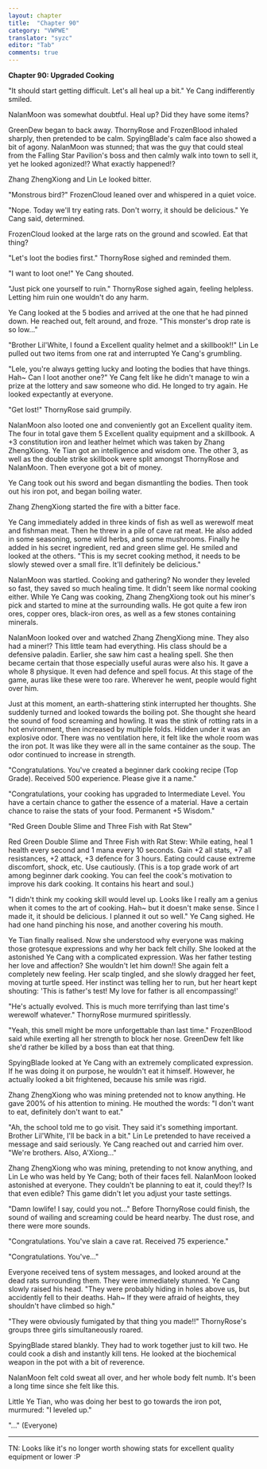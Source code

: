 ```yaml
---
layout: chapter
title:  "Chapter 90"
category: "VWPWE"
translator: "syzc"
editor: "Tab"
comments: true
---
```


**Chapter 90: Upgraded Cooking**
 
"It should start getting difficult. Let's all heal up a bit." Ye Cang indifferently smiled.
 
NalanMoon was somewhat doubtful. Heal up? Did they have some items?
 
GreenDew began to back away. ThornyRose and FrozenBlood inhaled sharply, then pretended to be calm. SpyingBlade's calm face also showed a bit of agony. NalanMoon was stunned; that was the guy that could steal from the Falling Star Pavilion's boss and then calmly walk into town to sell it, yet he looked agonized!? What exactly happened!?
 
Zhang ZhengXiong and Lin Le looked bitter.
 
"Monstrous bird?" FrozenCloud leaned over and whispered in a quiet voice.
 
"Nope. Today we'll try eating rats. Don't worry, it should be delicious." Ye Cang said, determined.
 
FrozenCloud looked at the large rats on the ground and scowled. Eat that thing?
 
"Let's loot the bodies first." ThornyRose sighed and reminded them.
 
"I want to loot one!" Ye Cang shouted.
 
"Just pick one yourself to ruin." ThornyRose sighed again, feeling helpless. Letting him ruin one wouldn't do any harm.
 
Ye Cang looked at the 5 bodies and arrived at the one that he had pinned down. He reached out, felt around, and froze. "This monster's drop rate is so low..."
 
"Brother Lil'White, I found a Excellent quality helmet and a skillbook!!" Lin Le pulled out two items from one rat and interrupted Ye Cang's grumbling.
 
"Lele, you're always getting lucky and looting the bodies that have things. Hah~ Can I loot another one?" Ye Cang felt like he didn't manage to win a prize at the lottery and saw someone who did. He longed to try again. He looked expectantly at everyone.
 
"Get lost!" ThornyRose said grumpily.
 
NalanMoon also looted one and conveniently got an Excellent quality item. The four in total gave them 5 Excellent quality equipment and a skillbook. A +3 constitution iron and leather helmet which was taken by Zhang ZhengXiong. Ye Tian got an intelligence and wisdom one. The other 3, as well as the double strike skillbook were split amongst ThornyRose and NalanMoon. Then everyone got a bit of money.
 
Ye Cang took out his sword and began dismantling the bodies. Then took out his iron pot, and began boiling water.
 
Zhang ZhengXiong started the fire with a bitter face.
 
Ye Cang immediately added in three kinds of fish as well as werewolf meat and fishman meat. Then he threw in a pile of cave rat meat. He also added in some seasoning, some wild herbs, and some mushrooms. Finally he added in his secret ingredient, red and green slime gel. He smiled and looked at the others. "This is my secret cooking method, it needs to be slowly stewed over a small fire. It'll definitely be delicious."
 
NalanMoon was startled. Cooking and gathering? No wonder they leveled so fast, they saved so much healing time. It didn't seem like normal cooking either. While Ye Cang was cooking, Zhang ZhengXiong took out his miner's pick and started to mine at the surrounding walls. He got quite a few iron ores, copper ores, black-iron ores, as well as a few stones containing minerals. 
 
NalanMoon looked over and watched Zhang ZhengXiong mine. They also had a miner!? This little team had everything. His class should be a defensive paladin. Earlier, she saw him cast a healing spell. She then became certain that those especially useful auras were also his. It gave a whole 8 physique. It even had defence and spell focus. At this stage of the game, auras like these were too rare. Wherever he went, people would fight over him.  
 
Just at this moment, an earth-shattering stink interrupted her thoughts. She suddenly turned and looked towards the boiling pot. She thought she heard the sound of food screaming and howling. It was the stink of rotting rats in a hot environment, then increased by multiple folds. Hidden under it was an explosive odor. There was no ventilation here, it felt like the whole room was the iron pot. It was like they were all in the same container as the soup. The odor continued to increase in strength.
 
"Congratulations. You've created a beginner dark cooking recipe (Top Grade). Received 500 experience. Please give it a name."
 
"Congratulations, your cooking has upgraded to Intermediate Level. You have a certain chance to gather the essence of a material. Have a certain chance to raise the stats of your food. Permanent +5 Wisdom."
 
"Red Green Double Slime and Three Fish with Rat Stew"
 
Red Green Double Slime and Three Fish with Rat Stew: While eating, heal 1 health every second and 1 mana every 10 seconds. Gain +2 all stats, +7 all resistances, +2 attack, +3 defence for 3 hours. Eating could cause extreme discomfort, shock, etc. Use cautiously. (This is a top grade work of art among beginner dark cooking. You can feel the cook's motivation to improve his dark cooking. It contains his heart and soul.) 
 
"I didn't think my cooking skill would level up. Looks like I really am a genius when it comes to the art of cooking. Hah~ but it doesn't make sense. Since I made it, it should be delicious. I planned it out so well." Ye Cang sighed. He had one hand pinching his nose, and another covering his mouth. 
 
Ye Tian finally realised. Now she understood why everyone was making those grotesque expressions and why her back felt chilly. She looked at the astonished Ye Cang with a complicated expression. Was her father testing her love and affection? She wouldn't let him down!! She again felt a completely new feeling. Her scalp tingled, and she slowly dragged her feet, moving at turtle speed. Her instinct was telling her to run, but her heart kept shouting: 'This is father's test! My love for father is all encompassing!'
 
"He's actually evolved. This is much more terrifying than last time's werewolf whatever." ThornyRose murmured spiritlessly.
 
"Yeah, this smell might be more unforgettable than last time." FrozenBlood said while exerting all her strength to block her nose. GreenDew felt like she'd rather be killed by a boss than eat that thing. 
 
SpyingBlade looked at Ye Cang with an extremely complicated expression. If he was doing it on purpose, he wouldn't eat it himself. However, he actually looked a bit frightened, because his smile was rigid.
 
Zhang ZhengXiong who was mining pretended not to know anything. He gave 200% of his attention to mining. He mouthed the words: "I don't want to eat, definitely don't want to eat."
 
"Ah, the school told me to go visit. They said it's something important. Brother Lil'White, I'll be back in a bit." Lin Le pretended to have received a message and said seriously. Ye Cang reached out and carried him over. "We're brothers. Also, A'Xiong..."
 
Zhang ZhengXiong who was mining, pretending to not know anything, and Lin Le who was held by Ye Cang; both of their faces fell. NalanMoon looked astonished at everyone. They couldn't be planning to eat it, could they!? Is that even edible? This game didn't let you adjust your taste settings.
 
"Damn lowlife! I say, could you not..." Before ThornyRose could finish, the sound of wailing and screaming could be heard nearby. The dust rose, and there were more sounds.
 
"Congratulations. You've slain a cave rat. Received 75 experience."
 
"Congratulations. You've..."
 
Everyone received tens of system messages, and looked around at the dead rats surrounding them. They were immediately stunned. Ye Cang slowly raised his head. "They were probably hiding in holes above us, but accidently fell to their deaths. Hah~ If they were afraid of heights, they shouldn't have climbed so high."
 
"They were obviously fumigated by that thing you made!!" ThornyRose's groups three girls simultaneously roared.
 
SpyingBlade stared blankly. They had to work together just to kill two. He could cook a dish and instantly kill tens. He looked at the biochemical weapon in the pot with a bit of reverence.
 
NalanMoon felt cold sweat all over, and her whole body felt numb. It's been a long time since she felt like this.
 
Little Ye Tian, who was doing her best to go towards the iron pot, murmured: "I leveled up."
 
"..." (Everyone)

---

TN: Looks like it's no longer worth showing stats for excellent quality equipment or lower :P